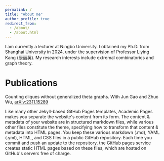 ```yaml
---
permalink: /
title: "About me"
author_profile: true
redirect_from: 
  - /about/
  - /about.html
---
```


I am currently a lecturer at Ningbo University. I obtained my Ph.D. from Shanghai University in 2024, under the supervision of Professor Liying Kang (康丽英). My research interests include extremal combinatorics and graph theory.

Publications
======
Counting cliques without generalized theta graphs. With Jun Gao and Zhuo Wu, [arXiv:2311.15289](https://arxiv.org/abs/2311.15289)

Like many other Jekyll-based GitHub Pages templates, Academic Pages makes you separate the website's content from its form. The content & metadata of your website are in structured markdown files, while various other files constitute the theme, specifying how to transform that content & metadata into HTML pages. You keep these various markdown (.md), YAML (.yml), HTML, and CSS files in a public GitHub repository. Each time you commit and push an update to the repository, the [GitHub pages](https://pages.github.com/) service creates static HTML pages based on these files, which are hosted on GitHub's servers free of charge.
